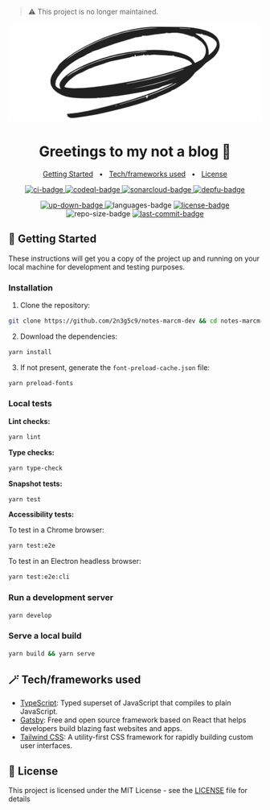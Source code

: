 > ⚠️ This project is no longer maintained.

<div align="center">
  <img width="512" src="https://raw.githubusercontent.com/2n3g5c9/notes-marcm-dev/main/src/assets/images/shape.png" alt="notes-marcm-dev">
</div>

<h1 align="center">
  Greetings to my not a blog 👋
</h1>

<p align="center">
  <a href="#-getting-started">Getting Started</a>
  &nbsp; • &nbsp;
  <a href="#-techframeworks-used">Tech/frameworks used</a>
  &nbsp; • &nbsp;
    <a href="#-license">License</a>
</p>

<p align="center">
  <a href="https://github.com/2n3g5c9/notes-marcm-dev/actions/workflows/ci.yml">
    <img src="https://github.com/2n3g5c9/notes-marcm-dev/workflows/CI/badge.svg" alt="ci-badge"/>
  </a>
  <a href="https://github.com/2n3g5c9/notes-marcm-dev/actions/workflows/codeql-analysis.yml">
    <img src="https://github.com/2n3g5c9/notes-marcm-dev/workflows/CodeQL/badge.svg" alt="codeql-badge"/>
  </a>
  <a href="https://sonarcloud.io/dashboard?id=2n3g5c9_notes-marcm-dev" target="_blank" rel="noopener noreferrer">
    <img src="https://sonarcloud.io/api/project_badges/measure?project=2n3g5c9_notes-marcm-dev&metric=alert_status" alt="sonarcloud-badge"/>
  </a>
  <a href="https://depfu.com/github/2n3g5c9/notes-marcm-dev?project_id=24387" target="_blank" rel="noopener noreferrer">
    <img src="https://badges.depfu.com/badges/a2b37072995a8de2a954a43807b5fdac/overview.svg" alt="depfu-badge"/>
  </a>
</p>

<p align="center">
  <a href="https://notes.marcm.dev/" aria-label="notes-marcm-dev" target="_blank" rel="noopener noreferrer">
    <img src="https://img.shields.io/website-up-down-green-red/https/notes.marcm.dev.svg?label=notes.marcm.dev" alt="up-down-badge"/>
  </a>
  <img src="https://img.shields.io/github/languages/count/2n3g5c9/notes-marcm-dev.svg?style=flat" alt="languages-badge"/>
  <a href="./LICENSE"> 
    <img src="https://img.shields.io/github/license/2n3g5c9/notes-marcm-dev" alt="license-badge">
  </a>
  <img src="https://img.shields.io/github/repo-size/2n3g5c9/notes-marcm-dev" alt="repo-size-badge">
  <a href="https://github.com/2n3g5c9/notes-marcm-dev/commits/main">
    <img src="https://img.shields.io/github/last-commit/2n3g5c9/notes-marcm-dev" alt="last-commit-badge">
  </a>
</p>

## 🏁 Getting Started

These instructions will get you a copy of the project up and running on your local machine for development and testing purposes.

### Installation

1. Clone the repository:

```bash
git clone https://github.com/2n3g5c9/notes-marcm-dev && cd notes-marcm-dev
```

2. Download the dependencies:

```bash
yarn install
```

3. If not present, generate the `font-preload-cache.json` file:

```bash
yarn preload-fonts
```

### Local tests

**Lint checks:**

```bash
yarn lint
```

**Type checks:**

```bash
yarn type-check
```

**Snapshot tests:**

```bash
yarn test
```

**Accessibility tests:**

To test in a Chrome browser:

```bash
yarn test:e2e
```

To test in an Electron headless browser:

```bash
yarn test:e2e:cli
```

### Run a development server

```bash
yarn develop
```

### Serve a local build

```bash
yarn build && yarn serve
```

## 🪄 Tech/frameworks used

- [TypeScript](https://www.typescriptlang.org/): Typed superset of JavaScript that compiles to plain JavaScript.
- [Gatsby](https://www.gatsbyjs.com/): Free and open source framework based on React that helps developers build blazing fast websites and apps.
- [Tailwind CSS](https://tailwindcss.com/): A utility-first CSS framework for rapidly building custom user interfaces.

## 📃 License

This project is licensed under the MIT License - see the [LICENSE](LICENSE) file for details
